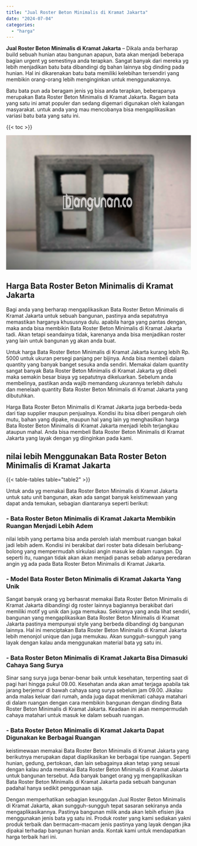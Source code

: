 ```yaml
---
title: "Jual Roster Beton Minimalis di Kramat Jakarta"
date: "2024-07-04"
categories: 
  - "harga"
---
```


**Jual Roster Beton Minimalis di Kramat Jakarta** – Dikala anda berharap build sebuah hunian atau bangunan apapun, bata akan menjadi beberapa bagian urgent yg semestinya anda terapkan. Sangat banyak dari mereka yg lebih menjadikan batu bata dibandingi dg bahan lainnya sbg dinding pada hunian. Hal ini dikarenakan batu bata memiliki kelebihan tersendiri yang membikin orang-orang lebih menginginkan untuk menggunakannya.

Batu bata pun ada beragam jenis yg bisa anda terapkan, beberapanya merupakan Bata Roster Beton Minimalis di Kramat Jakarta. Ragam bata yang satu ini amat populer dan sedang digemari digunakan oleh kalangan masyarakat. untuk anda yang mau mencobanya bisa mengaplikasikan variasi batu bata yang satu ini.

{{< toc >}}

![Jual Roster Beton Minimalis di Kramat Jakarta](/images/bata-roster-minimalis-19.png)

## Harga Bata Roster Beton Minimalis di Kramat Jakarta

Bagi anda yang berharap mengaplikasikan Bata Roster Beton Minimalis di Kramat Jakarta untuk sebuah bangunan, pastinya anda sepatutnya memastikan harganya khususnya dulu. apabila harga yang pantas dengan, maka anda bisa membikin Bata Roster Beton Minimalis di Kramat Jakarta tadi. Akan tetapi seandainya tidak, karenanya anda bisa menjadikan roster yang lain untuk bangunan yg akan anda buat.

Untuk harga Bata Roster Beton Minimalis di Kramat Jakarta kurang lebih Rp. 5000 untuk ukuran persegi panjang per bijinya. Anda bisa membeli dalam quantity yang banyak banget sesuka anda sendiri. Memakai dalam quantity sangat banyak Bata Roster Beton Minimalis di Kramat Jakarta yg dibeli maka semakin besar biaya yg sepatutnya dikeluarkan. Sebelum anda membelinya, pastikan anda wajib memandang ukurannya terlebih dahulu dan menelaah quantity Bata Roster Beton Minimalis di Kramat Jakarta yang dibutuhkan.

Harga Bata Roster Beton Minimalis di Kramat Jakarta juga berbeda-beda dari tiap supplier maupun penjualnya. Kondisi itu bisa diberi pengaruh oleh mutu, bahan yang dipake, maupun hal yang lain yg menghasilkan harga Bata Roster Beton Minimalis di Kramat Jakarta menjadi lebih terjangkau ataupun mahal. Anda bisa membeli Bata Roster Beton Minimalis di Kramat Jakarta yang layak dengan yg diinginkan pada kami.

## nilai lebih Menggunakan Bata Roster Beton Minimalis di Kramat Jakarta

{{< table-tables table="table2" >}}

Untuk anda yg memakai Bata Roster Beton Minimalis di Kramat Jakarta untuk satu unit bangunan, akan ada sangat banyak keistimewaan yang dapat anda temukan, sebagian diantaranya seperti berikut:

### \- Bata Roster Beton Minimalis di Kramat Jakarta Membikin Ruangan Menjadi Lebih Adem

nilai lebih yang pertama bisa anda peroleh ialah membuat ruangan bakal jadi lebih adem. Kondisi ini berakibat dari roster bata didesain berlubang-bolong yang mempermudah sirkulasi angin masuk ke dalam ruangan. Dg seperti itu, ruangan tidak akan akan menjadi panas sebab adanya peredaran angin yg ada pada Bata Roster Beton Minimalis di Kramat Jakarta.

### \- Model Bata Roster Beton Minimalis di Kramat Jakarta Yang Unik

Sangat banyak orang yg berhasrat memakai Bata Roster Beton Minimalis di Kramat Jakarta dibandingi dg roster lainnya bagiannya berakibat dari memiliki motif yg unik dan juga memukau. Sekiranya yang anda lihat sendiri, bangunan yang mengaplikasikan Bata Roster Beton Minimalis di Kramat Jakarta pastinya mempunyai style yang berbeda dibandingi dg bangunan lainnya. Hal ini menciptakan Bata Roster Beton Minimalis di Kramat Jakarta lebih menonjol unique dan juga memukau. Akan sungguh-sungguh yang layak dengan kalau anda menggunakan material bata yg satu ini.

### \- Bata Roster Beton Minimalis di Kramat Jakarta Bisa Dimasuki Cahaya Sang Surya

Sinar sang surya juga benar-benar baik untuk kesehatan, terpenting saat di pagi hari hingga pukul 09.00. Kesehatan anda akan amat terjaga apabila tak jarang berjemur di bawah cahaya sang surya sebelum jam 09.00. Jikalau anda malas keluar dari rumah, anda juga dapat menikmati cahaya matahari di dalam ruangan dengan cara membikin bangunan dengan dinding Bata Roster Beton Minimalis di Kramat Jakarta. Keadaan ini akan mempermudah cahaya matahari untuk masuk ke dalam sebuah ruangan.

### \- Bata Roster Beton Minimalis di Kramat Jakarta Dapat Digunakan ke Berbagai Ruangan

keistimewaan memakai Bata Roster Beton Minimalis di Kramat Jakarta yang berikutnya merupakan dapat diaplikasikan ke berbagai tipe ruangan. Seperti hunian, gedung, pertokoan, dan lain sebagainya akan tetap yang sesuai dengan kalau anda memakai Bata Roster Beton Minimalis di Kramat Jakarta untuk bangunan tersebut. Ada banyak banget orang yg mengaplikasikan Bata Roster Beton Minimalis di Kramat Jakarta pada sebuah bangunan padahal hanya sedikit penggunaan saja.

Dengan memperhatikan sebagian keunggulan Jual Roster Beton Minimalis di Kramat Jakarta, akan sungguh-sungguh tepat sasaran sekiranya anda mengaplikasikannya. Pastinya bangunan milik anda akan lebih efisien jika menggunakan jenis bata yg satu ini. Produk roster yang kami sediakan yakni produk terbaik dan bermacam-macam jenis pastinya yang layak dengan jika dipakai terhadap bangunan hunian anda. Kontak kami untuk mendapatkan harga terbaik hari ini.
